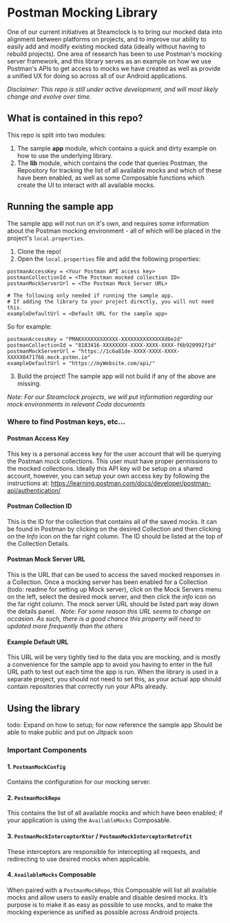 # Postman Mocking Library

One of our current initiatives at Steamclock is to bring our mocked data into alignment between platforms on projects, and to improve our ability to easily add and modify existing mocked data (ideally without having to rebuild projects). One area of research has been to use Postman's mocking server framework, and this library serves as an example on how we use Postman's APIs to get access to mocks we have created as well as provide a unified UX for doing so across all of our Android applications.

*Disclaimer: This repo is still under active development, and will most likely change and evolve over time.*

## What is contained in this repo?
This repo is split into two modules:
1. The sample **app** module, which contains a quick and dirty example on how to use the underlying library.
2. The **lib** module, which contains the code that queries Postman, the Repository for tracking the list of all available mocks and which of these have been enabled, as well as some Composable functions which create the UI to interact with all available mocks.

## Running the sample app
The sample app will not run on it's own, and requires some information about the Postman mocking environment - all of which will be placed in the project's `local.properties`.

1. Clone the repo!
2. Open the `local.properties` file and add the following properties:
```
postmanAccessKey = <Your Postman API access key> 
postmanCollectionId = <The Postman mocked collection ID>  
postmanMockServerUrl = <The Postman Mock Server URL>

# The following only needed if running the sample app. 
# If adding the library to your project directly, you will not need this. 
exampleDefaultUrl = <Default URL for the sample app>
```
So for example:
```
postmanAccessKey = "PMAKXXXXXXXXXXXX-XXXXXXXXXXXXXXd0e2d"  
postmanCollectionId = "8183416-XXXXXXXX-XXXX-XXXX-XXXX-f6b920992f1d"  
postmanMockServerUrl = "https://1c6a81de-XXXX-XXXX-XXXX-XXXXX0471766.mock.pstmn.io"  
exampleDefaultUrl = "https://myWebsite.com/api/"
```

3. Build the project! The sample app will not build if any of the above are missing.

*Note: For our Steamclock projects, we will put information regarding our mock environments in relevant Coda documents*

### Where to find Postman keys, etc...
#### Postman Access Key
This key is a personal access key for the user account that will be querying the Postman mock collections. This user must have proper permissions to the mocked collections. Ideally this API key will be setup on a shared account, however, you can setup your own access key by following the instructions at: https://learning.postman.com/docs/developer/postman-api/authentication/

#### Postman Collection ID
This is the ID for the collection that contains all of the saved mocks. It can be found in Postman by clicking on the desired Collection and then clicking on the *Info* icon on the far right column. The ID should be listed at the top of the Collection Details.

#### Postman Mock Server URL
This is the URL that can be used to access the saved mocked responses in a Collection. Once a mocking server has been enabled for a Collection (todo: readme for setting up Mock server), click on the Mock Servers menu on the left, select the desired mock  server, and then click the *info* icon on the far right column. The mock server URL should be listed part way down the details panel.    *Note: For some reason this URL seems to change on occasion. As such, there is a good chance this property will need to updated more frequently than the others*

#### Example Default URL
This URL will be very tightly tied to the data you are mocking, and is mostly a convenience for the sample app to avoid you having to enter in the full URL path to test out each time the app is run. When the library is used in a separate project, you should not need to set this, as your actual app should contain repositories that correctly run your APIs already.


## Using the library

todo: Expand on how to setup; for now reference the sample app
Should be able to make public and put on Jitpack soon

### Important Components

#### 1. `PostmanMockConfig`
Contains the configuration for our mocking server.

#### 2. `PostmanMockRepo`
This contains the list of all available mocks and which have been enabled; if your application is using the `AvailableMocks` Composable.

#### 3. `PostmanMockInterceptorKtor` / `PostmanMockInterceptorRetrofit`
These interceptors are responsible for intercepting all requests, and redirecting to use desired mocks when applicable.

#### 4. `AvailableMocks` Composable
When paired with a `PostmanMockRepo`, this Composable will list all available mocks and allow users to easily enable and disable desired mocks. It’s purpose is to make it as easy as possible to use mocks, and to make the mocking experience as unified as possible across Android projects.
 